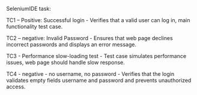 SeleniumIDE task:


TC1 – Positive: Successful login - Verifies that a valid user can log in, main functionality test case.

TC2 – negative: Invalid Password - Ensures that web page declines incorrect passwords and 
displays an error message.

TC3 - Performance slow-loading test - Test case simulates performance issues, web page should handle slow response.

TC4 - negative - no username, no password - Verifies that the login validates empty fields username and password 
and prevents unauthorized access.